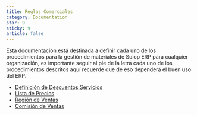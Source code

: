 ```yaml
---
title: Reglas Comerciales
category: Documentation
star: 9
sticky: 9
article: false
---
```


Esta documentación está destinada a definir cada uno de los procedimientos para la gestión de materiales de Solop ERP para cualquier organización, es importante seguir al pie de la letra cada uno de los procedimientos descritos aquí recuerde que de eso dependerá el buen uso del ERP.

- [Definición de Descuentos Servicios](discount-definitrion-education)
- [Lista de Precios](price-list)
- [Región de Ventas](region)
- [Comisión de Ventas](sales)